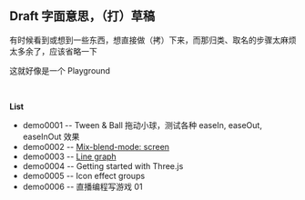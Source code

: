 ## Draft 字面意思，（打）草稿

有时候看到或想到一些东西，想直接做（拷）下来，而那归类、取名的步骤太麻烦太多余了，应该省略一下

这就好像是一个 Playground

&nbsp;

**List**

* demo0001 -- Tween & Ball 拖动小球，测试各种 easeIn, easeOut, easeInOut 效果
* demo0002 -- [Mix-blend-mode: screen](https://codepen.io/Chokcoco/pen/zwPyWj)
* demo0003 -- [Line graph](https://codepen.io/careecodes/pen/ZBPJZW)
* demo0004 -- Getting started with Three.js
* demo0005 -- Icon effect groups
* demo0006 -- 直播编程写游戏 01